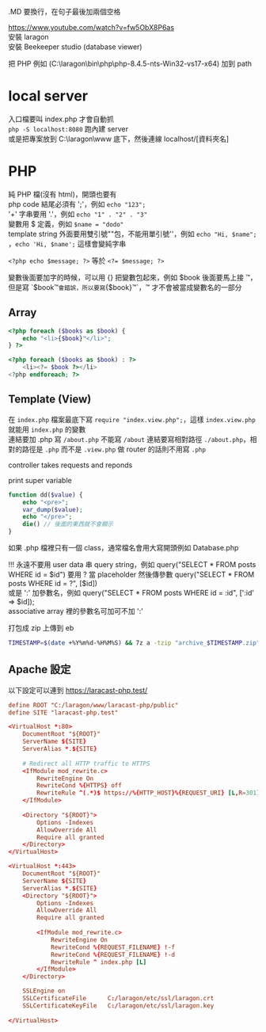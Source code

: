 .MD 要換行，在句子最後加兩個空格

https://www.youtube.com/watch?v=fw5ObX8P6as  
安裝 laragon  
安裝 Beekeeper studio (database viewer)

把 PHP 例如 (C:\laragon\bin\php\php-8.4.5-nts-Win32-vs17-x64) 加到 path

# local server
入口檔要叫 index.php 才會自動抓  
`php -S localhost:8080` 跑內建 server  
或是把專案放到 C:\laragon\www 底下，然後連線 localhost/[資料夾名]


# PHP
純 PHP 檔(沒有 html)，開頭也要有 <?php，但可以不用寫 ?>  
php code 結尾必須有 ';'，例如 `echo "123";`  
'+' 字串要用 '.'，例如 `echo "1" . "2" . "3"`  
變數用 $ 定義，例如 `$name = "dodo"`  
template string 外面要用雙引號""包，不能用單引號''，例如 `echo "Hi, $name";` ，`echo 'Hi, $name';` 這樣會變純字串    
     
`<?php echo $message; ?>` 等於 `<?= $message; ?>`

變數後面要加字的時候，可以用 {} 把變數包起來，例如 $book 後面要馬上接 ™，但是寫 `$book™` 會錯誤，所以要寫 `{$book}™`，™ 才不會被當成變數名的一部分

## Array
```php
<?php foreach ($books as $book) {
    echo "<li>{$book}™</li>";
} ?>

<?php foreach ($books as $book) : ?>
    <li><?= $book ?></li>
<?php endforeach; ?>
```

## Template (View)
在 `index.php` 檔案最底下寫 `require "index.view.php";`，這樣 `index.view.php` 就能用 `index.php` 的變數  
連結要加 .php 寫 `/about.php` 不能寫 `/about`
連結要寫相對路徑 `./about.php`，相對的路徑是 `.php` 而不是 `.view.php`
做 router 的話則不用寫 `.php`

controller takes requests and reponds

print super variable
``` php
function dd($value) {
    echo "<pre>";
    var_dump($value);
    echo "</pre>";
    die() // 後面的東西就不會顯示
}
```

如果 .php 檔裡只有一個 class，通常檔名會用大寫開頭例如 Database.php  


!!! 永遠不要用 user data 串 query string，例如 query("SELECT * FROM posts WHERE id = $id")  
要用 ? 當 placeholder 然後傳參數 query("SELECT * FROM posts WHERE id = ?", [$id])  
或是 ':' 加參數名，例如 query("SELECT * FROM posts WHERE id = :id", [':id' => $id]);  
associative array 裡的參數名可加可不加 ':'


打包成 zip 上傳到 eb
```bash
TIMESTAMP=$(date +%Y%m%d-%H%M%S) && 7z a -tzip "archive_$TIMESTAMP.zip" . -x\!.git
```


## Apache 設定

以下設定可以連到 https://laracast-php.test/
```conf
define ROOT "C:/laragon/www/laracast-php/public"
define SITE "laracast-php.test"

<VirtualHost *:80> 
    DocumentRoot "${ROOT}"
    ServerName ${SITE}
    ServerAlias *.${SITE}
    
    # Redirect all HTTP traffic to HTTPS
    <IfModule mod_rewrite.c>
        RewriteEngine On
        RewriteCond %{HTTPS} off
        RewriteRule ^(.*)$ https://%{HTTP_HOST}%{REQUEST_URI} [L,R=301]
    </IfModule>
    
    <Directory "${ROOT}">
		Options -Indexes
        AllowOverride All
        Require all granted
    </Directory>
</VirtualHost>

<VirtualHost *:443>
    DocumentRoot "${ROOT}"
    ServerName ${SITE}
    ServerAlias *.${SITE}
    <Directory "${ROOT}">
		Options -Indexes
        AllowOverride All
        Require all granted
		
		<IfModule mod_rewrite.c>
			RewriteEngine On
			RewriteCond %{REQUEST_FILENAME} !-f
			RewriteCond %{REQUEST_FILENAME} !-d
			RewriteRule ^ index.php [L]
		</IfModule>
    </Directory>

    SSLEngine on
    SSLCertificateFile      C:/laragon/etc/ssl/laragon.crt
    SSLCertificateKeyFile   C:/laragon/etc/ssl/laragon.key
 
</VirtualHost>
```